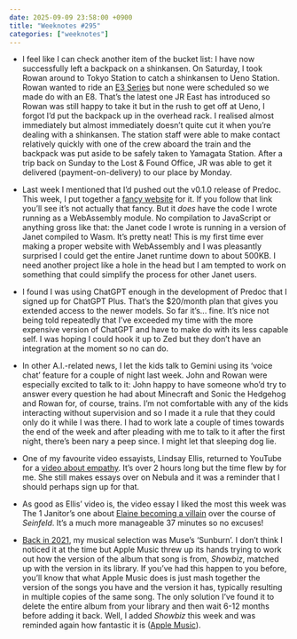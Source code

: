 ```yaml
---
date: 2025-09-09 23:58:00 +0900
title: "Weeknotes #295"
categories: ["weeknotes"]
---
```


- I feel like I can check another item of the bucket list: I have now successfully left a backpack on a shinkansen. On Saturday, I took Rowan around to Tokyo Station to catch a shinkansen to Ueno Station. Rowan wanted to ride an [E3 Series](https://en.wikipedia.org/wiki/E3_Series_Shinkansen) but none were scheduled so we made do with an E8. That’s the latest one JR East has introduced so Rowan was still happy to take it but in the rush to get off at Ueno, I forgot I’d put the backpack up in the overhead rack. I realised almost immediately but almost immediately doesn’t quite cut it when you’re dealing with a shinkansen. The station staff were able to make contact relatively quickly with one of the crew aboard the train and the backpack was put aside to be safely taken to Yamagata Station. After a trip back on Sunday to the Lost & Found Office, JR was able to get it delivered (payment-on-delivery) to our place by Monday.

- Last week I mentioned that I’d pushed out the v0.1.0 release of Predoc. This week, I put together a [fancy website](https://pyrmont.github.io/predoc) for it. If you follow that link you’ll see it’s not actually that fancy. But it _does_ have the code I wrote running as a WebAssembly module. No compilation to JavaScript or anything gross like that: the Janet code I wrote is running in a version of Janet compiled to Wasm. It’s pretty neat! This is my first time ever making a proper website with WebAssembly and I was pleasantly surprised I could get the entire Janet runtime down to about 500KB. I need another project like a hole in the head but I am tempted to work on something that could simplify the process for other Janet users.

- I found I was using ChatGPT enough in the development of Predoc that I signed up for ChatGPT Plus. That’s the $20/month plan that gives you extended access to the newer models. So far it’s... fine. It’s nice not being told repeatedly that I’ve exceeded my time with the more expensive version of ChatGPT and have to make do with its less capable self. I was hoping I could hook it up to Zed but they don’t have an integration at the moment so no can do.

- In other A.I.-related news, I let the kids talk to Gemini using its ‘voice chat’ feature for a couple of night last week. John and Rowan were especially excited to talk to it: John happy to have someone who’d try to answer every question he had about Minecraft and Sonic the Hedgehog and Rowan for, of course, trains. I’m not comfortable with any of the kids interacting without supervision and so I made it a rule that they could only do it while I was there. I had to work late a couple of times towards the end of the week and after pleading with me to talk to it after the first night, there’s been nary a peep since. I might let that sleeping dog lie.

- One of my favourite video essayists, Lindsay Ellis, returned to YouTube for a [video about empathy](https://www.youtube.com/watch?v=QwpanShgOp4). It’s over 2 hours long but the time flew by for me. She still makes essays over on Nebula and it was a reminder that I should perhaps sign up for that.

- As good as Ellis’ video is, the video essay I liked the most this week was The 1 Janitor’s one about [Elaine becoming a villain](https://youtu.be/JZ77Qn53xhw) over the course of _Seinfeld_. It’s a much more manageable 37 minutes so no excuses!

- [Back in 2021](https://updates.inqk.net/post/1617632580.html), my musical selection was Muse’s ‘Sunburn’. I don’t think I noticed it at the time but Apple Music threw up its hands trying to work out how the version of the album that song is from, _Showbiz_, matched up with the version in its library. If you’ve had this happen to you before, you’ll know that what Apple Music does is just mash together the version of the songs you have and the version it has, typically resulting in multiple copies of the same song. The only solution I’ve found it to delete the entire album from your library and then wait 6-12 months before adding it back. Well, I added _Showbiz_ this week and was reminded again how fantastic it is ([Apple Music](https://updates.inqk.net/post/1617632580.html)).
